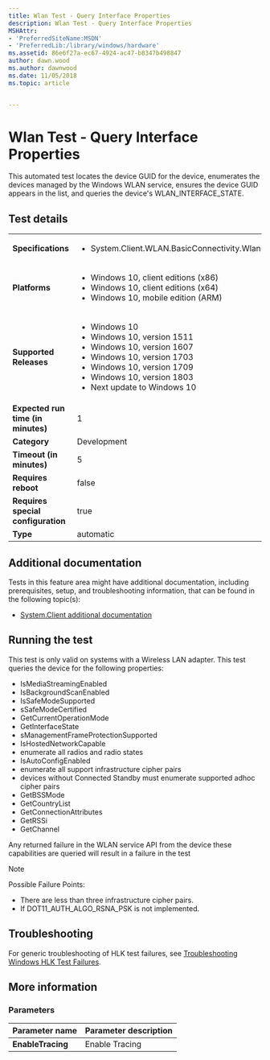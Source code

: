 ```yaml
---
title: Wlan Test - Query Interface Properties
description: Wlan Test - Query Interface Properties
MSHAttr:
- 'PreferredSiteName:MSDN'
- 'PreferredLib:/library/windows/hardware'
ms.assetid: 86e6f27a-ec67-4924-ac47-b8347b498847
author: dawn.wood
ms.author: dawnwood
ms.date: 11/05/2018
ms.topic: article


---
```


# <span id="p_hlk_test.f0f57674-f91c-4285-9e65-7a5abaa5a482"></span>Wlan Test - Query Interface Properties


This automated test locates the device GUID for the device, enumerates the devices managed by the Windows WLAN service, ensures the device GUID appears in the list, and queries the device's WLAN\_INTERFACE\_STATE.

## Test details

|||
|---|---|
| **Specifications**  | <ul><li>System.Client.WLAN.BasicConnectivity.WlanBasicConnectivity</li></ul> |  
| **Platforms**   | <ul><li>Windows 10, client editions (x86)</li><li>Windows 10, client editions (x64)</li><li>Windows 10, mobile edition (ARM)</li></ul> |
| **Supported Releases** | <ul><li>Windows 10</li><li>Windows 10, version 1511</li><li>Windows 10, version 1607</li><li>Windows 10, version 1703</li><li>Windows 10, version 1709</li><li>Windows 10, version 1803</li><li>Next update to Windows 10</li></ul> |
|**Expected run time (in minutes)**| 1 |
|**Category**| Development |
|**Timeout (in minutes)**| 5 |
|**Requires reboot**| false |
|**Requires special configuration**| true |
|**Type**| automatic |



## <span id="Additional_documentation"></span><span id="additional_documentation"></span><span id="ADDITIONAL_DOCUMENTATION"></span>Additional documentation


Tests in this feature area might have additional documentation, including prerequisites, setup, and troubleshooting information, that can be found in the following topic(s):

-   [System.Client additional documentation](system-client-additional-documentation.md)

## <span id="Running_the_test"></span><span id="running_the_test"></span><span id="RUNNING_THE_TEST"></span>Running the test


This test is only valid on systems with a Wireless LAN adapter. This test queries the device for the following properties:

-   IsMediaStreamingEnabled
-   IsBackgroundScanEnabled
-   IsSafeModeSupported
-   sSafeModeCertified
-   GetCurrentOperationMode
-   GetInterfaceState
-   sManagementFrameProtectionSupported
-   IsHostedNetworkCapable
-   enumerate all radios and radio states
-   IsAutoConfigEnabled
-   enumerate all support infrastructure cipher pairs
-   devices without Connected Standby must enumerate supported adhoc cipher pairs
-   GetBSSMode
-   GetCountryList
-   GetConnectionAttributes
-   GetRSSi
-   GetChannel

Any returned failure in the WLAN service API from the device these capabilities are queried will result in a failure in the test

>[!NOTE]
>  Possible Failure Points:
>  - There are less than three infrastructure cipher pairs.
>  - If DOT11\_AUTH\_ALGO\_RSNA\_PSK is not implemented.



## <span id="Troubleshooting"></span><span id="troubleshooting"></span><span id="TROUBLESHOOTING"></span>Troubleshooting


For generic troubleshooting of HLK test failures, see [Troubleshooting Windows HLK Test Failures](../user/troubleshooting-windows-hlk-test-failures.md).


## <span id="More_information"></span><span id="more_information"></span><span id="MORE_INFORMATION"></span>More information


### <span id="Parameters"></span><span id="parameters"></span><span id="PARAMETERS"></span>Parameters

| Parameter name    | Parameter description |
|-------------------|-----------------------|
| **EnableTracing** | Enable Tracing        |













